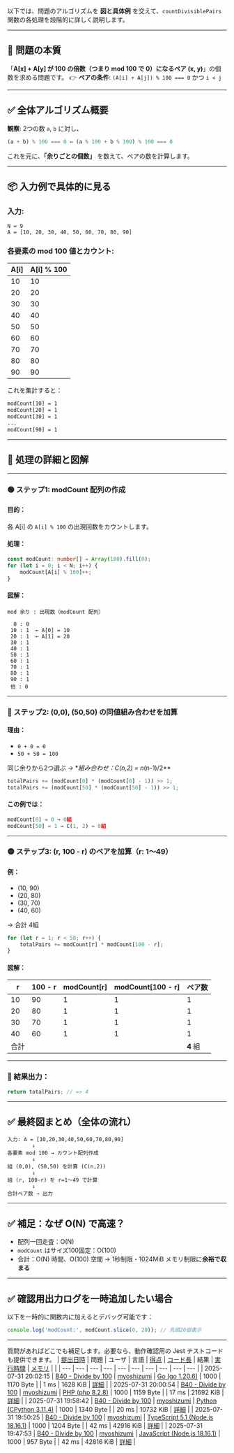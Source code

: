 以下では、問題のアルゴリズムを **図と具体例** を交えて、`countDivisiblePairs` 関数の各処理を段階的に詳しく説明します。

---

## 🎯 問題の本質

「**A\[x] + A\[y] が 100 の倍数（つまり mod 100 で 0）になるペア (x, y)**」の個数を求める問題です。
👉 **ペアの条件**: `(A[i] + A[j]) % 100 === 0` かつ `i < j`

---

## ✅ 全体アルゴリズム概要

**観察**:
2つの数 `a`, `b` に対し、

```ts
(a + b) % 100 === 0 ⇔ (a % 100 + b % 100) % 100 === 0
```

これを元に、**「余りごとの個数」** を数えて、ペアの数を計算します。

---

## 📦 入力例で具体的に見る

### 入力:

```
N = 9
A = [10, 20, 30, 40, 50, 60, 70, 80, 90]
```

### 各要素の mod 100 値とカウント:

| A\[i] | A\[i] % 100 |
| ----- | ----------- |
| 10    | 10          |
| 20    | 20          |
| 30    | 30          |
| 40    | 40          |
| 50    | 50          |
| 60    | 60          |
| 70    | 70          |
| 80    | 80          |
| 90    | 90          |

これを集計すると：

```txt
modCount[10] = 1
modCount[20] = 1
modCount[30] = 1
...
modCount[90] = 1
```

---

## 🧠 処理の詳細と図解

---

### 🟢 ステップ1: modCount 配列の作成

#### 目的：

各 A\[i] の `A[i] % 100` の出現回数をカウントします。

#### 処理：

```ts
const modCount: number[] = Array(100).fill(0);
for (let i = 0; i < N; i++) {
    modCount[A[i] % 100]++;
}
```

#### 図解：

```
mod 余り : 出現数（modCount 配列）

  0 : 0
 10 : 1  ← A[0] = 10
 20 : 1  ← A[1] = 20
 30 : 1
 40 : 1
 50 : 1
 60 : 1
 70 : 1
 80 : 1
 90 : 1
 他 : 0
```

---

### 🔵 ステップ2: (0,0), (50,50) の同値組み合わせを加算

#### 理由：

- `0 + 0 = 0`
- `50 + 50 = 100`

同じ余りから2つ選ぶ → \*_組み合わせ：C(n,2) = n_(n-1)/2\*\*

```ts
totalPairs += (modCount[0] * (modCount[0] - 1)) >> 1;
totalPairs += (modCount[50] * (modCount[50] - 1)) >> 1;
```

#### この例では：

```ts
modCount[0] = 0 → 0組
modCount[50] = 1 → C(1, 2) = 0組
```

---

### 🟡 ステップ3: (r, 100 - r) のペアを加算（r: 1～49）

#### 例：

- (10, 90)
- (20, 80)
- (30, 70)
- (40, 60)

→ 合計 4組

```ts
for (let r = 1; r < 50; r++) {
    totalPairs += modCount[r] * modCount[100 - r];
}
```

#### 図解：

| r    | 100 - r | modCount\[r] | modCount\[100 - r] | ペア数   |
| ---- | ------- | ------------ | ------------------ | -------- |
| 10   | 90      | 1            | 1                  | 1        |
| 20   | 80      | 1            | 1                  | 1        |
| 30   | 70      | 1            | 1                  | 1        |
| 40   | 60      | 1            | 1                  | 1        |
| 合計 |         |              |                    | **4** 組 |

---

### 🧾 結果出力：

```ts
return totalPairs; // => 4
```

---

## ✅ 最終図まとめ（全体の流れ）

```plaintext
入力: A = [10,20,30,40,50,60,70,80,90]
        ↓
各要素 mod 100 → カウント配列作成
        ↓
組 (0,0), (50,50) を計算 (C(n,2))
        ↓
組 (r, 100-r) を r=1〜49 で計算
        ↓
合計ペア数 → 出力
```

---

## ✅ 補足：なぜ O(N) で高速？

- 配列一回走査：O(N)
- `modCount` はサイズ100固定：O(100)
- 合計：O(N) 時間、O(100) 空間 → 1秒制限・1024MiB メモリ制限に**余裕で収まる**

---

## ✅ 確認用出力ログを一時追加したい場合

以下を一時的に関数内に加えるとデバッグ可能です：

```ts
console.log('modCount:', modCount.slice(0, 20)); // 先頭20個表示
```

---

質問があればどこでも補足します。必要なら、動作確認用の Jest テストコードも提供できます。
| [提出日時](https://atcoder.jp/contests/tessoku-book/submissions/me?desc=true&orderBy=created) | 問題 | ユーザ | 言語 | [得点](https://atcoder.jp/contests/tessoku-book/submissions/me?desc=true&orderBy=score) | [コード長](https://atcoder.jp/contests/tessoku-book/submissions/me?orderBy=source_length) | 結果 | [実行時間](https://atcoder.jp/contests/tessoku-book/submissions/me?orderBy=time_consumption) | [メモリ](https://atcoder.jp/contests/tessoku-book/submissions/me?orderBy=memory_consumption) | |
| --- | --- | --- | --- | --- | --- | --- | --- | --- | --- |
| 2025-07-31 20:02:15 | [B40 - Divide by 100](https://atcoder.jp/contests/tessoku-book/tasks/tessoku_book_dm) | [myoshizumi](https://atcoder.jp/users/myoshizumi) | [Go (go 1.20.6)](https://atcoder.jp/contests/tessoku-book/submissions/me?f.Language=5002) | 1000 | 1170 Byte | | 1 ms | 1628 KiB | [詳細](https://atcoder.jp/contests/tessoku-book/submissions/68067416) |
| 2025-07-31 20:00:54 | [B40 - Divide by 100](https://atcoder.jp/contests/tessoku-book/tasks/tessoku_book_dm) | [myoshizumi](https://atcoder.jp/users/myoshizumi) | [PHP (php 8.2.8)](https://atcoder.jp/contests/tessoku-book/submissions/me?f.Language=5016) | 1000 | 1159 Byte | | 17 ms | 21692 KiB | [詳細](https://atcoder.jp/contests/tessoku-book/submissions/68067397) |
| 2025-07-31 19:58:42 | [B40 - Divide by 100](https://atcoder.jp/contests/tessoku-book/tasks/tessoku_book_dm) | [myoshizumi](https://atcoder.jp/users/myoshizumi) | [Python (CPython 3.11.4)](https://atcoder.jp/contests/tessoku-book/submissions/me?f.Language=5055) | 1000 | 1340 Byte | | 20 ms | 10732 KiB | [詳細](https://atcoder.jp/contests/tessoku-book/submissions/68067368) |
| 2025-07-31 19:50:25 | [B40 - Divide by 100](https://atcoder.jp/contests/tessoku-book/tasks/tessoku_book_dm) | [myoshizumi](https://atcoder.jp/users/myoshizumi) | [TypeScript 5.1 (Node.js 18.16.1)](https://atcoder.jp/contests/tessoku-book/submissions/me?f.Language=5058) | 1000 | 1204 Byte | | 42 ms | 42916 KiB | [詳細](https://atcoder.jp/contests/tessoku-book/submissions/68067256) |
| 2025-07-31 19:47:53 | [B40 - Divide by 100](https://atcoder.jp/contests/tessoku-book/tasks/tessoku_book_dm) | [myoshizumi](https://atcoder.jp/users/myoshizumi) | [JavaScript (Node.js 18.16.1)](https://atcoder.jp/contests/tessoku-book/submissions/me?f.Language=5009) | 1000 | 957 Byte | | 42 ms | 42816 KiB | [詳細](https://atcoder.jp/contests/tessoku-book/submissions/68067221) |

